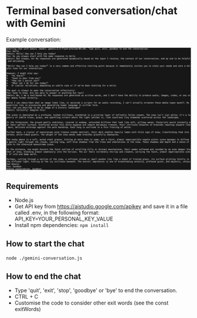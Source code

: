 # Terminal based conversation/chat with Gemini

Example conversation:

![Example Conversation](./example-conversation.jpg)

## Requirements

- Node.js
- Get API key from https://aistudio.google.com/apikey and save it in a file called .env, in the following format: API_KEY=YOUR_PERSONAL_KEY_VALUE
- Install npm dependencies: `npm install`

## How to start the chat

`node ./gemini-conversation.js`

## How to end the chat

- Type 'quit', 'exit', 'stop', 'goodbye' or 'bye' to end the conversation.
- CTRL + C
- Customise the code to consider other exit words (see the const exitWords)
